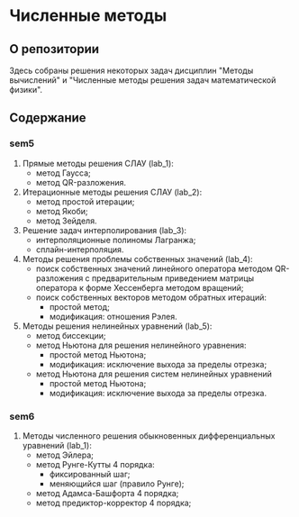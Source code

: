 <h1> Численные методы </h1>
<h2> О репозитории</h2>
<p>
Здесь собраны решения некоторых задач дисциплин "Методы вычислений" и "Численные методы решения задач математической физики".
</p>
<h2> Содержание </h2>

<p>

<h3> sem5 </h3>
<ol>
    <li> Прямые методы решения СЛАУ (lab_1):
        <ul>
            <li> метод Гаусса; </li>
            <li> метод QR-разложения. </li>
        </ul>
    </li>
    <li> Итерационные методы решения СЛАУ (lab_2): 
        <ul>
            <li> метод простой итерации; </li>
            <li> метод Якоби; </li>
            <li> метод Зейделя. </li>
        </ul>
    </li>
    <li> Решение задач интерполирования (lab_3):
        <ul>
            <li> интерполяционные полиномы Лагранжа; </li>
            <li> сплайн-интерполяция. </li>
        </ul>
    </li>
    <li> Методы решения проблемы собственных значений (lab_4):
        <ul>
            <li> поиск собственных значений линейного оператора методом QR-разложения с предварительным
            приведением матрицы оператора к форме Хессенберга методом вращений; </li>
            <li> поиск собственных векторов методом обратных итераций:
                <ul>
                    <li> простой метод;</li>
                    <li> модификация: отношения Рэлея.</li>
                </ul> 
            </li>
        </ul>
    </li>
    <li> Методы решения нелинейных уравнений (lab_5):
        <ul>
            <li> метод биссекции; </li>
            <li> метод Ньютона для решения нелинейного уравнения:
                <ul>
                    <li> простой метод Ньютона;</li>
                    <li> модификация: исключение выхода за пределы отрезка;</li>
                </ul> 
            </li>
            <li> метод Ньютона для решения систем нелинейных уравнений
                <ul>
                    <li> простой метод Ньютона;</li>
                    <li> модификация: исключение выхода за пределы отрезка.</li>
                </ul> 
            </li>
        </ul>
    </li>
</ol>

<h3> sem6 </h3>
<ol>
    <li> Методы численного решения обыкновенных дифференциальных уравнений (lab_1):
        <ul>
            <li> метод Эйлера; </li>
            <li> метод Рунге-Кутты 4 порядка:
                <ul>
                    <li> фиксированный шаг;</li>
                    <li> меняющийся шаг (правило Рунге);</li>
                </ul>  
            </li>
            <li> метод Адамса-Башфорта 4 порядка; </li>
            <li> метод предиктор-корректор 4 порядка; </li>
        </ul>
    </li>
</ol>

</p>